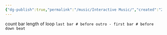```yaml
---
{"dg-publish":true,"permalink":"/music/Interactive Music/","created":"2024-02-29T22:19:56.292-06:00","updated":"2024-03-01T00:21:32.000-06:00"}
---
```




count bar length of loop `last bar # before outro - first bar # before down beat`